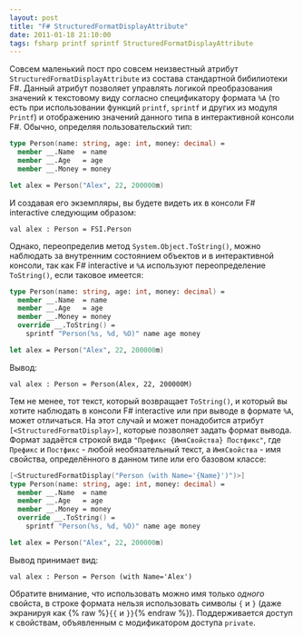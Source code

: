 ```yaml
---
layout: post
title: "F# StructuredFormatDisplayAttribute"
date: 2011-01-18 21:10:00
tags: fsharp printf sprintf StructuredFormatDisplayAttribute
---
```

Совсем маленький пост про совсем неизвестный атрибут `StructuredFormatDisplayAttribute` из состава стандартной бибилиотеки F#. Данный атрибут позволяет управлять логикой преобразования значений к текстовому виду согласно спецификатору формата `%A` (то есть при использовании функций `printf`, `sprintf` и других из модуля `Printf`) и отображению значений данного типа в интерактивной консоли F#. Обычно, определяя пользовательский тип:

```fsharp
type Person(name: string, age: int, money: decimal) =
  member __.Name  = name
  member __.Age   = age
  member __.Money = money

let alex = Person("Alex", 22, 200000m)
```

И создавая его экземпляры, вы будете видеть их в консоли F# interactive следующим образом:

    val alex : Person = FSI.Person

Однако, переопределив метод `System.Object.ToString()`, можно наблюдать за внутренним состоянием объектов и в интерактивной консоли, так как F# interactive и `%A` используют переопределение `ToString()`, если таковое имеется:

```fsharp
type Person(name: string, age: int, money: decimal) =
  member __.Name  = name
  member __.Age   = age
  member __.Money = money
  override __.ToString() =
    sprintf "Person(%s, %d, %O)" name age money

let alex = Person("Alex", 22, 200000m)
```

Вывод:

    val alex : Person = Person(Alex, 22, 200000M)

Тем не менее, тот текст, который возвращает `ToString()`, и который вы хотите наблюдать в консоли F# interactive или при выводе в формате `%A`, может отличаться. На этот случай и может понадобится атрибут `[<StructuredFormatDisplay>]`, которые позволяет задать формат вывода. Формат задаётся строкой вида `"Префикс {ИмяСвойства} Постфикс"`, где `Префикс` и `Постфикс` - любой необязательный текст, а `ИмяСвойства` - имя свойства, определённого в данном типе или его базовом классе:

```fsharp
[<StructuredFormatDisplay("Person (with Name='{Name}')")>]
type Person(name: string, age: int, money: decimal) =
  member __.Name  = name
  member __.Age   = age
  member __.Money = money
  override __.ToString() =
    sprintf "Person(%s, %d, %O)" name age money

let alex = Person("Alex", 22, 200000m)
```

Вывод принимает вид:

    val alex : Person = Person (with Name='Alex')

Обратите внимание, что использовать можно имя только *одного* свойста, в строке формата нельзя использовать символы `{` и `}` (даже экранируя как {% raw %}`{{` и `}}`{% endraw %}). Поддерживается доступ к свойствам, объявленным с модификатором доступа `private`.